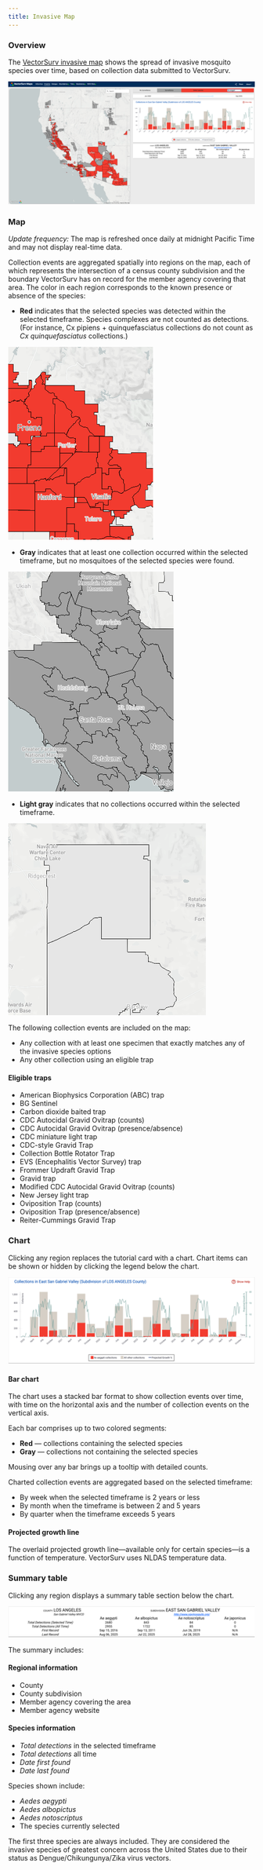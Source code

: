 ```yaml
---
title: Invasive Map
---
```


### Overview

The [VectorSurv invasive map](https://maps.vectorsurv.org/invasive) shows the spread of invasive mosquito species over time, based on collection data submitted to VectorSurv.

![Invasive map overview](/assets/images/docs/invasive-map.png)

### Map

_Update frequency:_ The map is refreshed once daily at midnight Pacific Time and may not display real-time data.

Collection events are aggregated spatially into regions on the map, each of which represents the intersection of a census county subdivision and the boundary VectorSurv has on record for the member agency covering that area. The color in each region corresponds to the known presence or absence of the species:

- **Red** indicates that the selected species was detected within the selected timeframe. Species complexes are not counted as detections. (For instance, Cx pipiens + quinquefasciatus collections do not count as _Cx quinquefasciatus_ collections.)

![Invasive map with detections](/assets/images/docs/invasive-map-detections.png)

- **Gray** indicates that at least one collection occurred within the selected timeframe, but no mosquitoes of the selected species were found.

![Invasive map with no detections](/assets/images/docs/invasive-map-no-detections.png)

- **Light gray** indicates that no collections occurred within the selected timeframe.

![Invasive map with no surveillance](/assets/images/docs/invasive-map-no-surv.png)

The following collection events are included on the map:

- Any collection with at least one specimen that exactly matches any of the invasive species options
- Any other collection using an eligible trap

#### Eligible traps

- American Biophysics Corporation (ABC) trap
- BG Sentinel
- Carbon dioxide baited trap
- CDC Autocidal Gravid Ovitrap (counts)
- CDC Autocidal Gravid Ovitrap (presence/absence)
- CDC miniature light trap
- CDC-style Gravid Trap
- Collection Bottle Rotator Trap
- EVS (Encephalitis Vector Survey) trap
- Frommer Updraft Gravid Trap
- Gravid trap
- Modified CDC Autocidal Gravid Ovitrap (counts)
- New Jersey light trap
- Oviposition Trap (counts)
- Oviposition Trap (presence/absence)
- Reiter-Cummings Gravid Trap

### Chart

Clicking any region replaces the tutorial card with a chart. Chart items can be shown or hidden by clicking the legend below the chart.

![Invasive map bar chart](/assets/images/docs/invasive-map-bar-chart.png)

#### Bar chart

The chart uses a stacked bar format to show collection events over time, with time on the horizontal axis and the number of collection events on the vertical axis.

Each bar comprises up to two colored segments:

- **Red** — collections containing the selected species
- **Gray** — collections not containing the selected species

Mousing over any bar brings up a tooltip with detailed counts.

Charted collection events are aggregated based on the selected timeframe:

- By week when the selected timeframe is 2 years or less
- By month when the timeframe is between 2 and 5 years
- By quarter when the timeframe exceeds 5 years

#### Projected growth line

The overlaid projected growth line—available only for certain species—is a function of temperature. VectorSurv uses NLDAS temperature data.

### Summary table

Clicking any region displays a summary table section below the chart.

![Invasive map summary](/assets/images/docs/invasive-map-summary.png)

The summary includes:

#### Regional information

- County
- County subdivision
- Member agency covering the area
- Member agency website

#### Species information

- _Total detections_ in the selected timeframe
- _Total detections_ all time
- _Date first found_
- _Date last found_

Species shown include:

- _Aedes aegypti_
- _Aedes albopictus_
- _Aedes notoscriptus_
- The species currently selected

The first three species are always included. They are considered the invasive species of greatest concern across the United States due to their status as Dengue/Chikungunya/Zika virus vectors.
